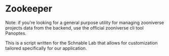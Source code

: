 # Zookeeper
Note: if you're looking for a general purpose utility for managing zooniverse projects data from the backend, use the official zooniverse cli tool Panoptes.

This is a script written for the Schnable Lab that allows for customization tailored specifically for our application.
